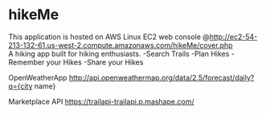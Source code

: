 # hikeMe
This application is hosted on AWS Linux EC2 web console @http://ec2-54-213-132-61.us-west-2.compute.amazonaws.com/hikeMe/cover.php<br>
A hiking app built for hiking enthusiasts.
-Search Trails
-Plan Hikes
-Remember your Hikes
-Share your Hikes

OpenWeatherApp http://api.openweathermap.org/data/2.5/forecast/daily?q={city name}

Marketplace API https://trailapi-trailapi.p.mashape.com/
  